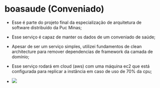 # boasaude (Conveniado)


* Esse é parte do projeto final da especialização de arquitetura de software distribuído da Puc Minas;

* Esse serviço é capaz de manter os dados de um conveniado de saúde;

* Apesar de ser um serviço simples, utilizei fundamentos de clean architecture para remover dependencias de framework da camada de domínio;

* Esse serviço rodará em cloud (aws) com uma máquina ec2 que está configurada para replicar a instância em caso de uso de 70% da cpu;

* <img src="https://i.ibb.co/QQpJfjX/image.png" /> 


